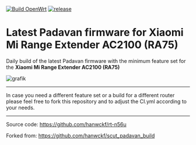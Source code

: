 [![Build OpenWrt](https://github.com/minax007/XIAOMI_MI-RA75_Padavan/actions/workflows/CI.yml/badge.svg)](https://github.com/minax007/XIAOMI_MI-RA75_Padavan/actions/workflows/CI.yml)
[![release](https://img.shields.io/github/v/release/minax007/XIAOMI_MI-RA75_Padavan.svg)](https://github.com/minax007/XIAOMI_MI-RA75_Padavan/releases)

# Latest Padavan firmware for Xiaomi Mi Range Extender AC2100 (RA75)

Daily build of the latest Padavan firmware with the minimum feature set for the **Xiaomi Mi Range Extender AC2100 (RA75)**

![grafik](https://github.com/minax007/XIAOMI_MI-RA75_OpenWrt/assets/67478561/923bc998-5b89-424d-9c3c-b130fc0a424c)
__________________________________________________________________

In case you need a different feature set or a build for a different router please feel free to fork this repository and to adjust the CI.yml according to your needs. 
__________________________________________________________________

Source code: https://github.com/hanwckf/rt-n56u

Forked from: https://github.com/hanwckf/scut_padavan_build
